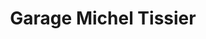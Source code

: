 ---
title: "Garage Michel Tissier"
url: /juvigny-val-dandaine/garage-michel-tissier/
shop: Autowerkstatt
---